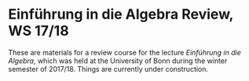 # Einführung in die Algebra Review, WS 17/18

These are materials for a review course for the lecture _Einführung in die Algebra_, which was held at the University of Bonn during the winter semester of 2017/18.
Things are currently under construction.
